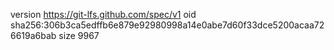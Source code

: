 version https://git-lfs.github.com/spec/v1
oid sha256:306b3ca5edffb6e879e92980998a14e0abe7d60f33dce5200acaa726619a6bab
size 9967
